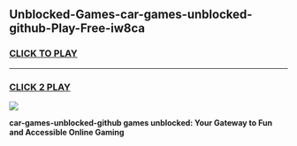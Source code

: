
## Unblocked-Games-car-games-unblocked-github-Play-Free-iw8ca
<h3>
<a href="https://premium76.site?title=car-games-unblocked-github&ref=10A">CLICK TO PLAY</a></h3>
<hr>

<h3>
<a href="https://premium76.site?title=car-games-unblocked-github&ref=10A">CLICK 2 PLAY</a>
  
</h3>

<a href="https://premium76.site?title=car-games-unblocked-github&ref=10A"><img src="https://clearcache.store/games.png"></a>


**car-games-unblocked-github games unblocked: Your Gateway to Fun and Accessible Online Gaming**
